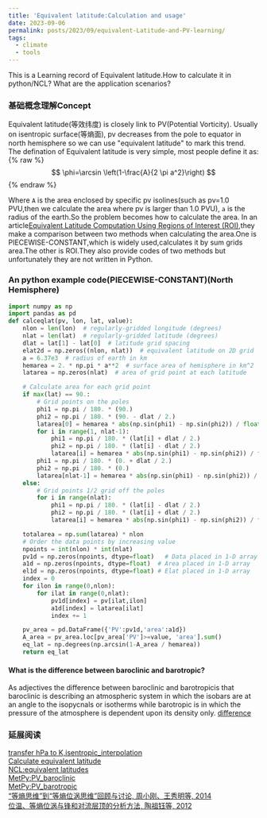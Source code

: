 ```yaml
---
title: 'Equivalent latitude:Calculation and usage'
date: 2023-09-06
permalink: posts/2023/09/equivalent-Latitude-and-PV-learning/
tags:
  - climate
  - tools
---
```

<script async src="https://cdnjs.cloudflare.com/ajax/libs/mathjax/2.7.1/MathJax.js?config=TeX-MML-AM_CHTML"></script>
This is a Learning record of Equivalent latitude.How to calculate it in python/NCL? What are the application scenarios?

### 基础概念理解Concept
Equivalent latitude(等效纬度) is closely link to PV(Potential Vorticity). Usually on isentropic surface(等熵面), pv decreases from the pole to equator in north hemisphere so we can use "equivalent latitude" to mark this trend.
The defination of Equivalent latitude is very simple, most people define it as:
{% raw %}
$$
\phi=\arcsin \left(1-\frac{A}{2 \pi a^2}\right)
$$
{% endraw %}

Where `A` is the area enclosed by specific pv isolines(such as pv=1.0 PVU,then we calculate the area where pv is larger than 1.0 PVU), `a` is the radius of the earth.So the problem becomes how to calculate the area.
In an article[Equivalent Latitude Computation Using Regions of Interest (ROI)](https://journals.plos.org/plosone/article?id=10.1371/journal.pone.0072970),they make a comparison between two methods when calculating the area.One is PIECEWISE-CONSTANT,which is widely used,calculates it by sum grids area.The other is ROI.They also provide codes of two methods but unfortunately they are not written in Python.
### An python example code(PIECEWISE-CONSTANT)(North Hemisphere)
```python
import numpy as np
import pandas as pd
def calceqlat(pv, lon, lat, value):
    nlon = len(lon)  # regularly-gridded longitude (degrees)
    nlat = len(lat)  # regularly-gridded latitude (degrees)
    dlat = lat[1] - lat[0]  # latitude grid spacing
    elat2d = np.zeros((nlon, nlat))  # equivalent latitude on 2D grid
    a = 6.37e3  # radius of earth in km
    hemarea = 2. * np.pi * a**2  # surface area of hemisphere in km^2
    latarea = np.zeros(nlat)  # area of grid point at each latitude

    # Calculate area for each grid point
    if max(lat) == 90.:
        # Grid points on the poles
        phi1 = np.pi / 180. * (90.)
        phi2 = np.pi / 180. * (90. - dlat / 2.)
        latarea[0] = hemarea * abs(np.sin(phi1) - np.sin(phi2)) / float(nlon)
        for i in range(1, nlat-1):
            phi1 = np.pi / 180. * (lat[i] + dlat / 2.)
            phi2 = np.pi / 180. * (lat[i] - dlat / 2.)
            latarea[i] = hemarea * abs(np.sin(phi1) - np.sin(phi2)) / float(nlon)
        phi1 = np.pi / 180. * (0. + dlat / 2.)
        phi2 = np.pi / 180. * (0.)
        latarea[nlat-1] = hemarea * abs(np.sin(phi1) - np.sin(phi2)) / float(nlon)
    else:
        # Grid points 1/2 grid off the poles
        for i in range(nlat):
            phi1 = np.pi / 180. * (lat[i] - dlat / 2.)
            phi2 = np.pi / 180. * (lat[i] + dlat / 2.)
            latarea[i] = hemarea * abs(np.sin(phi1) - np.sin(phi2)) / float(nlon)

    totalarea = np.sum(latarea) * nlon
    # Order the data points by increasing value
    npoints = int(nlon) * int(nlat)
    pv1d = np.zeros(npoints, dtype=float)   # Data placed in 1-D array
    a1d = np.zeros(npoints, dtype=float)  # Area placed in 1-D array
    el1d = np.zeros(npoints, dtype=float) # Elat placed in 1-D array
    index = 0
    for ilon in range(0,nlon):
        for ilat in range(0,nlat):
            pv1d[index] = pv[ilat,ilon]
            a1d[index] = latarea[ilat]
            index += 1

    pv_area = pd.DataFrame({'PV':pv1d,'area':a1d})
    A_area = pv_area.loc[pv_area['PV']>=value, 'area'].sum()
    eq_lat = np.degrees(np.arcsin(1-A_area / hemarea))
    return eq_lat
```
#### What is the difference between baroclinic and barotropic?
As adjectives the difference between baroclinic and barotropicis that baroclinic is describing an atmospheric system in which the isobars are at an angle to the isopycnals or isotherms while barotropic is in which the pressure of the atmosphere is dependent upon its density only.
[difference](https://wikidiff.com/baroclinic/barotropic)

### 延展阅读
[transfer hPa to K,isentropic_interpolation](https://unidata.github.io/MetPy/latest/api/generated/metpy.calc.isentropic_interpolation.html)<br>
[Calculate equivalent latitude](https://www.bodekerscientific.com/other/useful-papers-reports-tools/calculate-equivalent-latitude)<br>
[NCL:equivalent latitudes](https://www.ncl.ucar.edu/Applications/equiv_lat.shtml#:~:text=NCL)<br>
[MetPy:PV_baroclinic](https://unidata.github.io/MetPy/latest/api/generated/metpy.calc.potential_vorticity_baroclinic.html)<br>
[MetPy:PV_barotropic](https://unidata.github.io/MetPy/latest/api/generated/metpy.calc.potential_vorticity_barotropic.html)<br>
[“等熵思维”到“等熵位涡思维”回顾与讨论, 周小刚、王秀明等, 2014](http://qxqk.nmc.cn/html/2014/5/20140501.html)<br>
[位温、等熵位涡与锋和对流层顶的分析方法, 陶祖钰等, 2012](http://qxqk.nmc.cn/html/2012/1/20120102.html)<br>